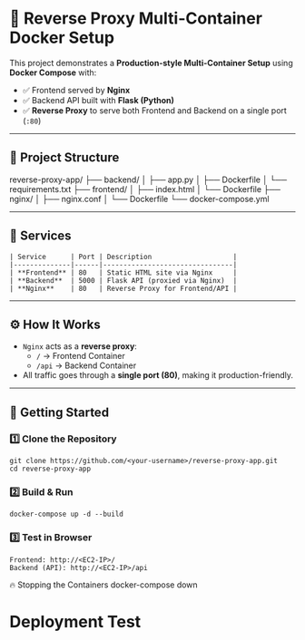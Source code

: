 # 🚀 Reverse Proxy Multi-Container Docker Setup

This project demonstrates a **Production-style Multi-Container Setup** using **Docker Compose** with:
- ✅ Frontend served by **Nginx**
- ✅ Backend API built with **Flask (Python)**
- ✅ **Reverse Proxy** to serve both Frontend and Backend on a single port (`:80`)

---

## 📂 Project Structure
reverse-proxy-app/
├── backend/
│ ├── app.py
│ ├── Dockerfile
│ └── requirements.txt
├── frontend/
│ ├── index.html
│ └── Dockerfile
├── nginx/
│ ├── nginx.conf
│ └── Dockerfile
└── docker-compose.yml

---

## 🔹 Services
	| Service      | Port | Description                    |
	|--------------|------|--------------------------------|
	| **Frontend** | 80   | Static HTML site via Nginx     |
	| **Backend**  | 5000 | Flask API (proxied via Nginx)  |
	| **Nginx**    | 80   | Reverse Proxy for Frontend/API |

---

## ⚙️ How It Works
- `Nginx` acts as a **reverse proxy**:
  - `/` → Frontend Container
  - `/api` → Backend Container
- All traffic goes through a **single port (80)**, making it production-friendly.

---

## 🚀 Getting Started

### 1️⃣  Clone the Repository
	git clone https://github.com/<your-username>/reverse-proxy-app.git
	cd reverse-proxy-app

### 2️⃣  Build & Run
	docker-compose up -d --build

### 3️⃣  Test in Browser
	Frontend: http://<EC2-IP>/
	Backend (API): http://<EC2-IP>/api

🔥 Stopping the Containers
	docker-compose down

# Deployment Test
